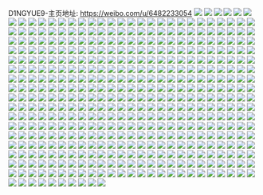 D1NGYUE9-主页地址: https://weibo.com/u/6482233054 
![](https://wx4.sinaimg.cn/mw2000/0074GMW2gy1h9kp7efivij32c03407wj.jpg) 
![](https://wx4.sinaimg.cn/mw2000/0074GMW2gy1h9kp7gorafj32c0340kjo.jpg) 
![](https://wx4.sinaimg.cn/mw2000/0074GMW2gy1h9kp7k3x7oj30zg1bajyw.jpg) 
![](https://wx4.sinaimg.cn/mw2000/0074GMW2gy1h9kp7jlgi2j32c0340u0z.jpg) 
![](https://wx4.sinaimg.cn/mw2000/0074GMW2gy1h9kp7kg06uj30zg1badna.jpg) 
![](https://wx4.sinaimg.cn/mw2000/0074GMW2gy1h9kp7krkv6j31be0zkwm5.jpg) 
![](https://wx4.sinaimg.cn/mw2000/0074GMW2gy1h9kp7om8j4j326s2x1kjn.jpg) 
![](https://wx4.sinaimg.cn/mw2000/0074GMW2gy1h9kp7r4mmuj321t2qf4qr.jpg) 
![](https://wx4.sinaimg.cn/mw2000/0074GMW2gy1h9kp7h63snj30zk1beagg.jpg) 
![](https://wx4.sinaimg.cn/mw2000/0074GMW2gy1h9gf2w3bvej30wi0fddhk.jpg) 
![](https://wx4.sinaimg.cn/mw2000/0074GMW2gy1h9f8cg9nrgj32c0340hdw.jpg) 
![](https://wx4.sinaimg.cn/mw2000/0074GMW2gy1h8vqf06bx6j30zo13swkq.jpg) 
![](https://wx4.sinaimg.cn/mw2000/0074GMW2gy1h8u2m8f9stj30wi13mwko.jpg) 
![](https://wx4.sinaimg.cn/mw2000/0074GMW2gy1h8ru2j856tj30u01417d2.jpg) 
![](https://wx4.sinaimg.cn/mw2000/0074GMW2gy1h8j2sl4w5fj32c0340x6p.jpg) 
![](https://wx4.sinaimg.cn/mw2000/0074GMW2gy1h8j2si9lm7j32c03407wi.jpg) 
![](https://wx4.sinaimg.cn/mw2000/0074GMW2gy1h83qz2mq8hj30u0191dn2.jpg) 
![](https://wx4.sinaimg.cn/mw2000/0074GMW2gy1h83qz3c2u1j30u0191gt4.jpg) 
![](https://wx4.sinaimg.cn/mw2000/0074GMW2gy1h83qz2yvv9j30u0191ahb.jpg) 
![](https://wx4.sinaimg.cn/mw2000/0074GMW2gy1h83qz3p1bdj30u01910zh.jpg) 
![](https://wx4.sinaimg.cn/mw2000/0074GMW2gy1h7r1lb0qalj30u0140ajx.jpg) 
![](https://wx4.sinaimg.cn/mw2000/0074GMW2gy1h7r1le5tnbj30u014048a.jpg) 
![](https://wx4.sinaimg.cn/mw2000/0074GMW2gy1h7r1lc4lfcj30u01407ed.jpg) 
![](https://wx4.sinaimg.cn/mw2000/0074GMW2gy1h7r1lcn1yvj30u01417du.jpg) 
![](https://wx4.sinaimg.cn/mw2000/0074GMW2gy1h7r1ldpbwyj30u013zgw0.jpg) 
![](https://wx4.sinaimg.cn/mw2000/0074GMW2gy1h7r1ld43isj30u0140ajt.jpg) 
![](https://wx4.sinaimg.cn/mw2000/0074GMW2gy1h7r1l966rvj310h0u0wmn.jpg) 
![](https://wx4.sinaimg.cn/mw2000/0074GMW2gy1h7hlpnqouoj30u01syn2m.jpg) 
![](https://wx4.sinaimg.cn/mw2000/0074GMW2gy1h7dwr4gvrcj30u0140gu5.jpg) 
![](https://wx4.sinaimg.cn/mw2000/0074GMW2gy1h7dwr7ijmej30u0140wof.jpg) 
![](https://wx4.sinaimg.cn/mw2000/0074GMW2gy1h7dwrhgcjlj30u0140tfm.jpg) 
![](https://wx4.sinaimg.cn/mw2000/0074GMW2gy1h7dwrgpephj30u0140n87.jpg) 
![](https://wx4.sinaimg.cn/mw2000/0074GMW2gy1h7dwqzdeizj30u0140n3q.jpg) 
![](https://wx4.sinaimg.cn/mw2000/0074GMW2gy1h7dwr37nhej30u0140jyi.jpg) 
![](https://wx4.sinaimg.cn/mw2000/0074GMW2gy1h6otohyatxj30u0140ahx.jpg) 
![](https://wx4.sinaimg.cn/mw2000/0074GMW2gy1h6otqdila8j30u01400wy.jpg) 
![](https://wx4.sinaimg.cn/mw2000/0074GMW2gy1h6otoks6luj30u0141k00.jpg) 
![](https://wx4.sinaimg.cn/mw2000/0074GMW2gy1h6otojczn4j30u0140tgx.jpg) 
![](https://wx4.sinaimg.cn/mw2000/0074GMW2gy1h6otolh83dj30u0141gnz.jpg) 
![](https://wx4.sinaimg.cn/mw2000/0074GMW2gy1h6otok15c0j30u0140qd5.jpg) 
![](https://wx4.sinaimg.cn/mw2000/0074GMW2gy1h6otom285cj30u01407c2.jpg) 
![](https://wx4.sinaimg.cn/mw2000/0074GMW2gy1h6otomp2f2j30u01407dk.jpg) 
![](https://wx4.sinaimg.cn/mw2000/0074GMW2gy1h6otpkfwobj30u00ze460.jpg) 
![](https://wx4.sinaimg.cn/mw2000/0074GMW2gy1h6a0nmlsvrj30u01400wn.jpg) 
![](https://wx4.sinaimg.cn/mw2000/0074GMW2gy1h6a0nl1x3fj30u01400xi.jpg) 
![](https://wx4.sinaimg.cn/mw2000/0074GMW2gy1h6a0nncz06j30u0120tbq.jpg) 
![](https://wx4.sinaimg.cn/mw2000/0074GMW2gy1h6a0o9gfd1j30u0140jyo.jpg) 
![](https://wx4.sinaimg.cn/mw2000/0074GMW2gy1h6a0nov5c8j30u01400uk.jpg) 
![](https://wx4.sinaimg.cn/mw2000/0074GMW2gy1h6a0nrlyn7j30u0140gnl.jpg) 
![](https://wx4.sinaimg.cn/mw2000/0074GMW2gy1h5tself3hej30u0140ale.jpg) 
![](https://wx4.sinaimg.cn/mw2000/0074GMW2gy1h5tsejmf8sj30u0140q8x.jpg) 
![](https://wx4.sinaimg.cn/mw2000/0074GMW2gy1h5tsem8al9j30u0140dqx.jpg) 
![](https://wx4.sinaimg.cn/mw2000/0074GMW2gy1h5tsekf7ypj30u0140wlf.jpg) 
![](https://wx4.sinaimg.cn/mw2000/0074GMW2gy1h5tsenqjulj30u0140gr3.jpg) 
![](https://wx4.sinaimg.cn/mw2000/0074GMW2gy1h5tsep2zlkj30u01407bg.jpg) 
![](https://wx4.sinaimg.cn/mw2000/0074GMW2gy1h5tsepks15j30u0140ag4.jpg) 
![](https://wx4.sinaimg.cn/mw2000/0074GMW2gy1h5tseo8jqbj30u0140gnk.jpg) 
![](https://wx4.sinaimg.cn/mw2000/0074GMW2gy1h5nwhik23mj30u01400xd.jpg) 
![](https://wx4.sinaimg.cn/mw2000/0074GMW2gy1h5nwhhfki0j30u0140q76.jpg) 
![](https://wx4.sinaimg.cn/mw2000/0074GMW2gy1h5nwhj4ghvj30u0140wlz.jpg) 
![](https://wx4.sinaimg.cn/mw2000/0074GMW2gy1h5nwhjm7s9j30u014044i.jpg) 
![](https://wx4.sinaimg.cn/mw2000/0074GMW2gy1h5nwhi2ssrj30u0140jxb.jpg) 
![](https://wx4.sinaimg.cn/mw2000/0074GMW2gy1h5nwhl88vaj31400u0n7c.jpg) 
![](https://wx4.sinaimg.cn/mw2000/0074GMW2gy1h5nwhkpylpj31400u0qc2.jpg) 
![](https://wx4.sinaimg.cn/mw2000/0074GMW2gy1h5irrituzjj30ty12o101.jpg) 
![](https://wx4.sinaimg.cn/mw2000/0074GMW2gy1h5ea7gtiaoj30u014ik07.jpg) 
![](https://wx4.sinaimg.cn/mw2000/0074GMW2gy1h5ea7hxkkoj30u01407dk.jpg) 
![](https://wx4.sinaimg.cn/mw2000/0074GMW2gy1h50yvvrob2j30wi1yce4i.jpg) 
![](https://wx4.sinaimg.cn/mw2000/0074GMW2gy1h50yvsqkx7j30u01sx7fr.jpg) 
![](https://wx4.sinaimg.cn/mw2000/0074GMW2gy1h4qb5ss7mmj31rx2d8hdt.jpg) 
![](https://wx4.sinaimg.cn/mw2000/0074GMW2gy1h4qb5w2pbzj31rn2cvnpd.jpg) 
![](https://wx4.sinaimg.cn/mw2000/0074GMW2gy1h4mp0oy851j328f2z9qv7.jpg) 
![](https://wx4.sinaimg.cn/mw2000/0074GMW2gy1h4mp0ranw0j32382sa7wj.jpg) 
![](https://wx4.sinaimg.cn/mw2000/0074GMW2gy1h4mp0fvv7tj32c0340e82.jpg) 
![](https://wx4.sinaimg.cn/mw2000/0074GMW2gy1h4mp0h69muj32c0340e81.jpg) 
![](https://wx4.sinaimg.cn/mw2000/0074GMW2gy1h4mp0lyqcej32c03407wj.jpg) 
![](https://wx4.sinaimg.cn/mw2000/0074GMW2gy1h4mp0sua7ej32c02c0u0x.jpg) 
![](https://wx4.sinaimg.cn/mw2000/0074GMW2gy1h45neka09hj32a831ne81.jpg) 
![](https://wx4.sinaimg.cn/mw2000/0074GMW2gy1h45neifupnj32c0340kjm.jpg) 
![](https://wx4.sinaimg.cn/mw2000/0074GMW2gy1h45nenj7bej32c0340b2a.jpg) 
![](https://wx4.sinaimg.cn/mw2000/0074GMW2gy1h45ners8dhj328e32wkjm.jpg) 
![](https://wx4.sinaimg.cn/mw2000/0074GMW2gy1h45neu9kgyj32c0340hdu.jpg) 
![](https://wx4.sinaimg.cn/mw2000/0074GMW2gy1h45nepwjbcj32c0340e82.jpg) 
![](https://wx4.sinaimg.cn/mw2000/0074GMW2ly1h3qfmtpi1lj30th0j7gmu.jpg) 
![](https://wx4.sinaimg.cn/mw2000/0074GMW2ly1h2oiiymgafj32c033vnpe.jpg) 
![](https://wx4.sinaimg.cn/mw2000/0074GMW2ly1h2oiiwa69hj30zg1bawp3.jpg) 
![](https://wx4.sinaimg.cn/mw2000/0074GMW2ly1h2oiiz2snpj30vc15sgx4.jpg) 
![](https://wx4.sinaimg.cn/mw2000/0074GMW2ly1h2oiizm1cgj30vc15sn90.jpg) 
![](https://wx4.sinaimg.cn/mw2000/0074GMW2ly1h2oij1lt7qj327u2ogu0y.jpg) 
![](https://wx4.sinaimg.cn/mw2000/0074GMW2ly1h2oiivsudsj31xn2qy4qq.jpg) 
![](https://wx4.sinaimg.cn/mw2000/0074GMW2gy1h12j0np66aj32c0340u0y.jpg) 
![](https://wx4.sinaimg.cn/mw2000/0074GMW2gy1h12j0i1iotj31400u04a6.jpg) 
![](https://wx4.sinaimg.cn/mw2000/0074GMW2gy1h12j0vfq9wj32c02c0x6p.jpg) 
![](https://wx4.sinaimg.cn/mw2000/0074GMW2gy1h12j0u10n5j32801o0qv5.jpg) 
![](https://wx4.sinaimg.cn/mw2000/0074GMW2gy1h12j0k3939j32c0340qv6.jpg) 
![](https://wx4.sinaimg.cn/mw2000/0074GMW2gy1h12j12z7pzj33402c04qq.jpg) 
![](https://wx4.sinaimg.cn/mw2000/0074GMW2gy1h12j0p2nhtj32c03401kx.jpg) 
![](https://wx4.sinaimg.cn/mw2000/0074GMW2gy1h12j0gzxqpj31400u0dsj.jpg) 
![](https://wx4.sinaimg.cn/mw2000/0074GMW2gy1h12j0sc5poj32c02c0u0x.jpg) 
![](https://wx4.sinaimg.cn/mw2000/0074GMW2gy1h0pwl1ifvbj30u0140th0.jpg) 
![](https://wx4.sinaimg.cn/mw2000/0074GMW2gy1h0pwnt6dklj31400u07fp.jpg) 
![](https://wx4.sinaimg.cn/mw2000/0074GMW2gy1gzxp2yzdl5j33402c0kjn.jpg) 
![](https://wx4.sinaimg.cn/mw2000/0074GMW2gy1gzvw7l8lh0j30uk2hnwqo.jpg) 
![](https://wx4.sinaimg.cn/mw2000/0074GMW2gy1gzvw7pjimaj30uk5scqv5.jpg) 
![](https://wx4.sinaimg.cn/mw2000/0074GMW2gy1gzvw7toda8j30u04604qq.jpg) 
![](https://wx4.sinaimg.cn/mw2000/0074GMW2gy1gzvw7jztrnj30u03c0x6p.jpg) 
![](https://wx4.sinaimg.cn/mw2000/0074GMW2gy1gzlcirc4klj32c02c0e82.jpg) 
![](https://wx4.sinaimg.cn/mw2000/0074GMW2gy1gzlcj9ohhhj30mi0u0dok.jpg) 
![](https://wx4.sinaimg.cn/mw2000/0074GMW2gy1gzgkn6go50j30u00u0n0y.jpg) 
![](https://wx4.sinaimg.cn/mw2000/0074GMW2gy1gz7ch6azvxj30u0140q90.jpg) 
![](https://wx4.sinaimg.cn/mw2000/0074GMW2gy1gz7ch4pua3j31400u0wmr.jpg) 
![](https://wx4.sinaimg.cn/mw2000/0074GMW2gy1gz7chhponoj30u0140qac.jpg) 
![](https://wx4.sinaimg.cn/mw2000/0074GMW2gy1gz7ch1uzpyj30u014046m.jpg) 
![](https://wx4.sinaimg.cn/mw2000/0074GMW2gy1gz7ch5rr8cj30u0141tgk.jpg) 
![](https://wx4.sinaimg.cn/mw2000/0074GMW2gy1gz7ch7ydwnj30u0140grx.jpg) 
![](https://wx4.sinaimg.cn/mw2000/0074GMW2gy1gz7ch3a82uj31410u0aj4.jpg) 
![](https://wx4.sinaimg.cn/mw2000/0074GMW2gy1gytfiitpq4j326m2wuhdu.jpg) 
![](https://wx4.sinaimg.cn/mw2000/0074GMW2gy1gytfiv6wifj328d2z5qv7.jpg) 
![](https://wx4.sinaimg.cn/mw2000/0074GMW2gy1gytfj305j1j314g1hyhc3.jpg) 
![](https://wx4.sinaimg.cn/mw2000/0074GMW2gy1gytfjavdb8j324l2u4x6q.jpg) 
![](https://wx4.sinaimg.cn/mw2000/0074GMW2gy1gytfj79bnlj32c0340kjn.jpg) 
![](https://wx4.sinaimg.cn/mw2000/0074GMW2gy1gytfj0qtpfj32c03407wj.jpg) 
![](https://wx4.sinaimg.cn/mw2000/0074GMW2gy1gytfjizm9sj32c0340x6r.jpg) 
![](https://wx4.sinaimg.cn/mw2000/0074GMW2gy1gytfjtfxiej32c03401l0.jpg) 
![](https://wx4.sinaimg.cn/mw2000/0074GMW2gy1gytfk0vntrj32c0340b2c.jpg) 
![](https://wx4.sinaimg.cn/mw2000/0074GMW2gy1gytfk3fc9cj32c02c01kx.jpg) 
![](https://wx4.sinaimg.cn/mw2000/0074GMW2gy1gytfkrv7ctj32c02c04qp.jpg) 
![](https://wx4.sinaimg.cn/mw2000/0074GMW2gy1gytfljvyz1j32c02c07wj.jpg) 
![](https://wx4.sinaimg.cn/mw2000/0074GMW2gy1gytflrs6kzj32c0340kjm.jpg) 
![](https://wx4.sinaimg.cn/mw2000/0074GMW2gy1gxrb4vo8p5j324k2u2e82.jpg) 
![](https://wx4.sinaimg.cn/mw2000/0074GMW2gy1gxrb4yw0a5j32c03401kz.jpg) 
![](https://wx4.sinaimg.cn/mw2000/0074GMW2gy1gxrb5126zoj32c0340x6q.jpg) 
![](https://wx4.sinaimg.cn/mw2000/0074GMW2gy1gxrb53sxuej32592v2qv7.jpg) 
![](https://wx4.sinaimg.cn/mw2000/0074GMW2gy1gxrb4u02k8j32c0340hdt.jpg) 
![](https://wx4.sinaimg.cn/mw2000/0074GMW2gy1gxrb55gdayj324f2txu0y.jpg) 
![](https://wx4.sinaimg.cn/mw2000/0074GMW2gy1gxa41gwof7j33402c0hdv.jpg) 
![](https://wx4.sinaimg.cn/mw2000/0074GMW2gy1gwtr851rz5j326a2we4qr.jpg) 
![](https://wx4.sinaimg.cn/mw2000/0074GMW2gy1gwtr82k2k5j324t2ufkjm.jpg) 
![](https://wx4.sinaimg.cn/mw2000/0074GMW2gy1gwtr7x1ggpj31oj28nu0x.jpg) 
![](https://wx4.sinaimg.cn/mw2000/0074GMW2gy1gwtr80qyh3j326n2wvqv6.jpg) 
![](https://wx4.sinaimg.cn/mw2000/0074GMW2gy1gwtr8bnkp7j328a2z24qs.jpg) 
![](https://wx4.sinaimg.cn/mw2000/0074GMW2gy1gwtr879ur8j31um2gwx6p.jpg) 
![](https://wx4.sinaimg.cn/mw2000/0074GMW2gy1gwtr8dk3tvj32c0340npf.jpg) 
![](https://wx4.sinaimg.cn/mw2000/0074GMW2gy1gwtr8fj94vj32c03407wk.jpg) 
![](https://wx4.sinaimg.cn/mw2000/0074GMW2gy1gwtr8jb156j32c0340b2c.jpg) 
![](https://wx4.sinaimg.cn/mw2000/0074GMW2gy1gwh8e3lggvj32702xdhdu.jpg) 
![](https://wx4.sinaimg.cn/mw2000/0074GMW2gy1gwh8et3bigj311h1e0tr5.jpg) 
![](https://wx4.sinaimg.cn/mw2000/0074GMW2gy1gwh8e4mi6aj326l2wsnpd.jpg) 
![](https://wx4.sinaimg.cn/mw2000/0074GMW2gy1gwh8e769gcj32c0340qv6.jpg) 
![](https://wx4.sinaimg.cn/mw2000/0074GMW2gy1gwh8eg226cj32c0340x6q.jpg) 
![](https://wx4.sinaimg.cn/mw2000/0074GMW2gy1gwh8e894ljj32c02c0x6p.jpg) 
![](https://wx4.sinaimg.cn/mw2000/0074GMW2gy1gwh8edcqt4j32c03407wi.jpg) 
![](https://wx4.sinaimg.cn/mw2000/0074GMW2gy1gwh8ep8f0zj32zn28qhdu.jpg) 
![](https://wx4.sinaimg.cn/mw2000/0074GMW2gy1gwh8eehtmrj32c03404qq.jpg) 
![](https://wx4.sinaimg.cn/mw2000/0074GMW2gy1gwh8ea5xjzj32c03401kz.jpg) 
![](https://wx4.sinaimg.cn/mw2000/0074GMW2gy1gwh8ec4shxj32c02c0x6p.jpg) 
![](https://wx4.sinaimg.cn/mw2000/0074GMW2gy1gwh8dx1rnxj326k2wr4qq.jpg) 
![](https://wx4.sinaimg.cn/mw2000/0074GMW2gy1gwh8ejacpij32c03404qs.jpg) 
![](https://wx4.sinaimg.cn/mw2000/0074GMW2gy1gwh8eme2wej32c0340u0y.jpg) 
![](https://wx4.sinaimg.cn/mw2000/0074GMW2gy1gwh8enjlf5j32c02c0kjl.jpg) 
![](https://wx4.sinaimg.cn/mw2000/0074GMW2gy1gwh8eq5lg6j327a2xqe81.jpg) 
![](https://wx4.sinaimg.cn/mw2000/0074GMW2gy1gwh8eshntcj32c0340qv5.jpg) 
![](https://wx4.sinaimg.cn/mw2000/0074GMW2gy1gwh8dxq6wzj31e01e0ax3.jpg) 
![](https://wx4.sinaimg.cn/mw2000/0074GMW2gy1gw7x1vc6dvj30g00w0dly.jpg) 
![](https://wx4.sinaimg.cn/mw2000/0074GMW2gy1gvphczwdq8j60yi1pcx5q02.jpg) 
![](https://wx4.sinaimg.cn/mw2000/0074GMW2gy1gvphcyq1wuj60yi1pc7g302.jpg) 
![](https://wx4.sinaimg.cn/mw2000/0074GMW2gy1gv045h8u26j62742741kx02.jpg) 
![](https://wx4.sinaimg.cn/mw2000/0074GMW2gy1gv045a5lwaj611i1e0dz102.jpg) 
![](https://wx4.sinaimg.cn/mw2000/0074GMW2gy1gv045d76kcj62c02c01ky02.jpg) 
![](https://wx4.sinaimg.cn/mw2000/0074GMW2gy1gv045e8ndrj611i1e019r02.jpg) 
![](https://wx4.sinaimg.cn/mw2000/0074GMW2gy1gv045fx2ivj62c02c0b2a02.jpg) 
![](https://wx4.sinaimg.cn/mw2000/0074GMW2gy1gv045bfb4cj62c02c0qv502.jpg) 
![](https://wx4.sinaimg.cn/mw2000/0074GMW2gy1guye22zytoj60uk14qqc002.jpg) 
![](https://wx4.sinaimg.cn/mw2000/0074GMW2gy1guye1yi8o2j610y1da16902.jpg) 
![](https://wx4.sinaimg.cn/mw2000/0074GMW2gy1guye1xblqgj60ze1b7wln02.jpg) 
![](https://wx4.sinaimg.cn/mw2000/0074GMW2gy1guye3qa1g6j60xu19349302.jpg) 
![](https://wx4.sinaimg.cn/mw2000/0074GMW2gy1guye21qhlkj60zl1bggww02.jpg) 
![](https://wx4.sinaimg.cn/mw2000/0074GMW2gy1guye23uz5qj60zv1btdok02.jpg) 
![](https://wx4.sinaimg.cn/mw2000/0074GMW2gy1guye22iwy3j611i1e0wq902.jpg) 
![](https://wx4.sinaimg.cn/mw2000/0074GMW2gy1guye20c0noj60zc1b3h1t02.jpg) 
![](https://wx4.sinaimg.cn/mw2000/0074GMW2gy1guye31j55hj62c02c04qp02.jpg) 
![](https://wx4.sinaimg.cn/mw2000/0074GMW2gy1guye1xx4eyj60zf1b8wvf02.jpg) 
![](https://wx4.sinaimg.cn/mw2000/0074GMW2gy1gu7uvtmzl7j31e01e07nd.jpg) 
![](https://wx4.sinaimg.cn/mw2000/0074GMW2gy1gu7uvu6a6hj31e01e0nip.jpg) 
![](https://wx4.sinaimg.cn/mw2000/0074GMW2gy1gu7uvsz0xvj31o01o0x17.jpg) 
![](https://wx4.sinaimg.cn/mw2000/0074GMW2gy1gu4e4klo7pj311i1e0h6e.jpg) 
![](https://wx4.sinaimg.cn/mw2000/0074GMW2gy1gu4e4cublkj308i0bc3zn.jpg) 
![](https://wx4.sinaimg.cn/mw2000/0074GMW2gy1gu4e4f5ze5j30y619jarp.jpg) 
![](https://wx4.sinaimg.cn/mw2000/0074GMW2gy1gu4e4jjfcfj311i1e0183.jpg) 
![](https://wx4.sinaimg.cn/mw2000/0074GMW2gy1gu4e4ickqsj311i1e0alt.jpg) 
![](https://wx4.sinaimg.cn/mw2000/0074GMW2gy1gu4e4g50h8j311i1e0qn9.jpg) 
![](https://wx4.sinaimg.cn/mw2000/0074GMW2gy1gu4e4hckdij30yk1a3aqc.jpg) 
![](https://wx4.sinaimg.cn/mw2000/0074GMW2gy1gu4e4ix0vwj30zd1b5aoc.jpg) 
![](https://wx4.sinaimg.cn/mw2000/0074GMW2gy1gu4e4blphnj30u0190110.jpg) 
![](https://wx4.sinaimg.cn/mw2000/0074GMW2gy1gu4e4fo8o8j311i1e07fq.jpg) 
![](https://wx4.sinaimg.cn/mw2000/0074GMW2gy1gu4e4hrjcvj311i1e0gzg.jpg) 
![](https://wx4.sinaimg.cn/mw2000/0074GMW2gy1gu4e4dvwcyj30xq18y7gd.jpg) 
![](https://wx4.sinaimg.cn/mw2000/0074GMW2gy1gu4e4de4ktj30ya19oask.jpg) 
![](https://wx4.sinaimg.cn/mw2000/0074GMW2gy1gu4e4cdekcj311h1dy1da.jpg) 
![](https://wx4.sinaimg.cn/mw2000/0074GMW2gy1gu4e4eet2xj30yk1a2qkp.jpg) 
![](https://wx4.sinaimg.cn/mw2000/0074GMW2gy1gu4e4gqhtjj30zw1bvwqy.jpg) 
![](https://wx4.sinaimg.cn/mw2000/0074GMW2gy1gu4e4ljwcoj30xc32pqv5.jpg) 
![](https://wx4.sinaimg.cn/mw2000/0074GMW2gy1gu4e4asot1j32c02c0hdt.jpg) 
![](https://wx4.sinaimg.cn/mw2000/0074GMW2gy1gtwi0qboicj31011c2ts0.jpg) 
![](https://wx4.sinaimg.cn/mw2000/0074GMW2gy1gtwi0rfwb8j311i1e0kbx.jpg) 
![](https://wx4.sinaimg.cn/mw2000/0074GMW2gy1gtwi0qy0y9j311i1e04k1.jpg) 
![](https://wx4.sinaimg.cn/mw2000/0074GMW2gy1gtwi0rz760j30z31asamq.jpg) 
![](https://wx4.sinaimg.cn/mw2000/0074GMW2gy1gtwi0sf4mmj311h1dzne9.jpg) 
![](https://wx4.sinaimg.cn/mw2000/0074GMW2gy1gtwi0t11vvj311i1e0tqn.jpg) 
![](https://wx4.sinaimg.cn/mw2000/0074GMW2gy1gtwi0plb5ej30zy1bxkds.jpg) 
![](https://wx4.sinaimg.cn/mw2000/0074GMW2gy1gtwi0toss1j31011c47t5.jpg) 
![](https://wx4.sinaimg.cn/mw2000/0074GMW2gy1gtwi0u9h2gj30z51av1gf.jpg) 
![](https://wx4.sinaimg.cn/mw2000/0074GMW2gy1gsvbgu8mtjj611i1e0twe02.jpg) 
![](https://wx4.sinaimg.cn/mw2000/0074GMW2gy1gsvbguzrlzj30zy1bx4jz.jpg) 
![](https://wx4.sinaimg.cn/mw2000/0074GMW2gy1gsvbgvqu25j30z81ayave.jpg) 
![](https://wx4.sinaimg.cn/mw2000/0074GMW2gy1gsvbgtlolbj30yj1a1e0e.jpg) 
![](https://wx4.sinaimg.cn/mw2000/0074GMW2gy1gsvbgwdqqrj311i1e07qz.jpg) 
![](https://wx4.sinaimg.cn/mw2000/0074GMW2gy1gspjoh68isj62c02c0hdt02.jpg) 
![](https://wx4.sinaimg.cn/mw2000/0074GMW2gy1gspjog015nj327z2yox6p.jpg) 
![](https://wx4.sinaimg.cn/mw2000/0074GMW2gy1gspjoip11mj32c02c0e82.jpg) 
![](https://wx4.sinaimg.cn/mw2000/0074GMW2gy1gspjodx47aj62c02c04qq02.jpg) 
![](https://wx4.sinaimg.cn/mw2000/0074GMW2gy1gspjok8yvjj32c03401ky.jpg) 
![](https://wx4.sinaimg.cn/mw2000/0074GMW2gy1gspjol7o1qj32c02c0b29.jpg) 
![](https://wx4.sinaimg.cn/mw2000/0074GMW2gy1gsj6bu8euzj311i1e01kx.jpg) 
![](https://wx4.sinaimg.cn/mw2000/0074GMW2gy1gsj6by9rzyj311i1e0kih.jpg) 
![](https://wx4.sinaimg.cn/mw2000/0074GMW2gy1gsj6bwjfv7j311i1e0qu8.jpg) 
![](https://wx4.sinaimg.cn/mw2000/0074GMW2gy1gsj6bz9s82j311i1e0hcn.jpg) 
![](https://wx4.sinaimg.cn/mw2000/0074GMW2gy1gsj6bvjdyjj31031c7x56.jpg) 
![](https://wx4.sinaimg.cn/mw2000/0074GMW2gy1gsj6buw960j31011c0x2s.jpg) 
![](https://wx4.sinaimg.cn/mw2000/0074GMW2gy1gsj6bxm15qj310s1d24q3.jpg) 
![](https://wx4.sinaimg.cn/mw2000/0074GMW2gy1gsj6bsd60vj311i1e0azz.jpg) 
![](https://wx4.sinaimg.cn/mw2000/0074GMW2gy1grtwc4s0lkj327o27o1ky.jpg) 
![](https://wx4.sinaimg.cn/mw2000/0074GMW2gy1grtwc2bgydj61e01e01kx02.jpg) 
![](https://wx4.sinaimg.cn/mw2000/0074GMW2gy1grtwbyx34fj31e01e01kx.jpg) 
![](https://wx4.sinaimg.cn/mw2000/0074GMW2gy1grtwc6ugq8j31e01e01kx.jpg) 
![](https://wx4.sinaimg.cn/mw2000/0074GMW2gy1grtwc9bj1aj327v27ve82.jpg) 
![](https://wx4.sinaimg.cn/mw2000/0074GMW2gy1grtwciyrc3j31e01e0u0y.jpg) 
![](https://wx4.sinaimg.cn/mw2000/0074GMW2gy1gq3c2i0blgj311i1e04pl.jpg) 
![](https://wx4.sinaimg.cn/mw2000/0074GMW2gy1gq3c2e3ygpj329830bb29.jpg) 
![](https://wx4.sinaimg.cn/mw2000/0074GMW2gy1gq3c2h3wcrj30zi1bdnkt.jpg) 
![](https://wx4.sinaimg.cn/mw2000/0074GMW2gy1gq3c2fpd75j310s1d2anh.jpg) 
![](https://wx4.sinaimg.cn/mw2000/0074GMW2gy1gq3c2c722qj311i1e0nmu.jpg) 
![](https://wx4.sinaimg.cn/mw2000/0074GMW2gy1gq3c2bot8kj30rs15o182.jpg) 
![](https://wx4.sinaimg.cn/mw2000/0074GMW2gy1gq3c2gcjqfj30rs2al1kx.jpg) 
![](https://wx4.sinaimg.cn/mw2000/0074GMW2gy1gq3c2cwe4jj30zx1bxh20.jpg) 
![](https://wx4.sinaimg.cn/mw2000/0074GMW2gy1gq3c2im7tlj30rs1o1au1.jpg) 
![](https://wx4.sinaimg.cn/mw2000/0074GMW2gy1gpkla2h2qtj311k11ktkw.jpg) 
![](https://wx4.sinaimg.cn/mw2000/0074GMW2gy1gpkla5a6tij311k1e0kb9.jpg) 
![](https://wx4.sinaimg.cn/mw2000/0074GMW2gy1gpeqyur8naj31qq1qqqhg.jpg) 
![](https://wx4.sinaimg.cn/mw2000/0074GMW2gy1gpeqywjsujj32c02c0h85.jpg) 
![](https://wx4.sinaimg.cn/mw2000/0074GMW2gy1gpeqyxl7zoj30u00u00uj.jpg) 
![](https://wx4.sinaimg.cn/mw2000/0074GMW2gy1gpermcgu93j31e01e0tio.jpg) 
![](https://wx4.sinaimg.cn/mw2000/0074GMW2gy1gopp86qb20j30pt15dh2r.jpg) 
![](https://wx4.sinaimg.cn/mw2000/0074GMW2gy1gnlu1c13xyj31e01e0qpm.jpg) 
![](https://wx4.sinaimg.cn/mw2000/0074GMW2gy1gnihspmptjj32c0340kjm.jpg) 
![](https://wx4.sinaimg.cn/mw2000/0074GMW2gy1gn2kozgamyj32c02c04qq.jpg) 
![](https://wx4.sinaimg.cn/mw2000/0074GMW2gy1gmhuofwfj7j30oa0oa427.jpg) 
![](https://wx4.sinaimg.cn/mw2000/0074GMW2gy1gmhuofl1ubj30if0ifwgz.jpg) 
![](https://wx4.sinaimg.cn/mw2000/0074GMW2gy1gmanoe17mxj33402c07wh.jpg) 
![](https://wx4.sinaimg.cn/mw2000/0074GMW2gy1gmanoftdm7j33402c07wh.jpg) 
![](https://wx4.sinaimg.cn/mw2000/0074GMW2gy1gmanovnoypj30yi1pc7kr.jpg) 
![](https://wx4.sinaimg.cn/mw2000/0074GMW2gy1gm9wlgkmtyj30zkcidx6u.jpg) 
![](https://wx4.sinaimg.cn/mw2000/0074GMW2gy1gm9wlke3dtj30xxcn2u12.jpg) 
![](https://wx4.sinaimg.cn/mw2000/0074GMW2gy1gm9wloqe33j30y4cmunpk.jpg) 
![](https://wx4.sinaimg.cn/mw2000/0074GMW2gy1gm9wlcomllj30x1cn2kjr.jpg) 
![](https://wx4.sinaimg.cn/mw2000/0074GMW2gy1gm9wls9gybj30zkccfe86.jpg) 
![](https://wx4.sinaimg.cn/mw2000/0074GMW2gy1gm9wlwf4foj30xfcmvkjq.jpg) 
![](https://wx4.sinaimg.cn/mw2000/0074GMW2gy1gm9wlzsouoj30zkb10qv9.jpg) 
![](https://wx4.sinaimg.cn/mw2000/0074GMW2gy1gm2naiuzhyj32382sbe83.jpg) 
![](https://wx4.sinaimg.cn/mw2000/0074GMW2gy1gm2na47m59j31o01o0b29.jpg) 
![](https://wx4.sinaimg.cn/mw2000/0074GMW2gy1gm2najs8fdj30zk1hc1kx.jpg) 
![](https://wx4.sinaimg.cn/mw2000/0074GMW2gy1gm2nazv8z2j31sg2dsb29.jpg) 
![](https://wx4.sinaimg.cn/mw2000/0074GMW2gy1gm2na64sluj322e2r7b2a.jpg) 
![](https://wx4.sinaimg.cn/mw2000/0074GMW2gy1gm2nagnhlyj32c0340e84.jpg) 
![](https://wx4.sinaimg.cn/mw2000/0074GMW2gy1gm2nad0zdgj32am325x6q.jpg) 
![](https://wx4.sinaimg.cn/mw2000/0074GMW2gy1gm2navx8nzj32c02c01kz.jpg) 
![](https://wx4.sinaimg.cn/mw2000/0074GMW2gy1gm2na1tnhaj30zk1z47wh.jpg) 
![](https://wx4.sinaimg.cn/mw2000/0074GMW2gy1gm2nan2bavj329g30mnpd.jpg) 
![](https://wx4.sinaimg.cn/mw2000/0074GMW2gy1gm2nal317qj325p2vjkjl.jpg) 
![](https://wx4.sinaimg.cn/mw2000/0074GMW2gy1gm2na35fvsj31o01o07wh.jpg) 
![](https://wx4.sinaimg.cn/mw2000/0074GMW2gy1gm2nas87ohj32yo2801l1.jpg) 
![](https://wx4.sinaimg.cn/mw2000/0074GMW2gy1gm2naoqdllj32182pl4qq.jpg) 
![](https://wx4.sinaimg.cn/mw2000/0074GMW2gy1gm2nau1lz7j325o25o4qq.jpg) 
![](https://wx4.sinaimg.cn/mw2000/0074GMW2gy1gm2nayn1vtj31zu2ns7wi.jpg) 
![](https://wx4.sinaimg.cn/mw2000/0074GMW2gy1gm2na84pskj32801o0kjm.jpg) 
![](https://wx4.sinaimg.cn/mw2000/0074GMW2gy1gl0pctxcjtj326u2x21kz.jpg) 
![](https://wx4.sinaimg.cn/mw2000/0074GMW2gy1gl0pi8b32xj326v2x6e82.jpg) 
![](https://wx4.sinaimg.cn/mw2000/0074GMW2gy1gl0phfzbcyj321b2pre82.jpg) 
![](https://wx4.sinaimg.cn/mw2000/0074GMW2gy1gl0pib3za2j329t312x6q.jpg) 
![](https://wx4.sinaimg.cn/mw2000/0074GMW2gy1gl0pceumwoj329730a4qr.jpg) 
![](https://wx4.sinaimg.cn/mw2000/0074GMW2gy1gl0picy0x7j326n2wvb2a.jpg) 
![](https://wx4.sinaimg.cn/mw2000/0074GMW2gy1gl0pifm71jj32222qr1ky.jpg) 
![](https://wx4.sinaimg.cn/mw2000/0074GMW2gy1gl0pcpi2hsj30u0190gyx.jpg) 
![](https://wx4.sinaimg.cn/mw2000/0074GMW2gy1gl0piidi9cj32c03404qq.jpg) 
![](https://wx4.sinaimg.cn/mw2000/0074GMW2gy1gl0pil94boj32ag31ynpe.jpg) 
![](https://wx4.sinaimg.cn/mw2000/0074GMW2gy1gl0piohbdej327l2y1kjm.jpg) 
![](https://wx4.sinaimg.cn/mw2000/0074GMW2gy1gl0pir5i4yj31yn2m7hdt.jpg) 
![](https://wx4.sinaimg.cn/mw2000/0074GMW2gy1gl0pcnaepbj30u048gkjl.jpg) 
![](https://wx4.sinaimg.cn/mw2000/0074GMW2gy1gkw6ihxhhpj32c0340b2b.jpg) 
![](https://wx4.sinaimg.cn/mw2000/0074GMW2gy1gkw6ifokpuj32c0340x6q.jpg) 
![](https://wx4.sinaimg.cn/mw2000/0074GMW2gy1gkw6ibwf7bj32c0340x6q.jpg) 
![](https://wx4.sinaimg.cn/mw2000/0074GMW2gy1gkw6ikb88rj32c0340npe.jpg) 
![](https://wx4.sinaimg.cn/mw2000/0074GMW2gy1gkd5syeci7j30u0140q7k.jpg) 
![](https://wx4.sinaimg.cn/mw2000/0074GMW2gy1gkd5sxcgenj30u0140k1l.jpg) 
![](https://wx4.sinaimg.cn/mw2000/0074GMW2gy1gkd5swgifdj30u013ywk0.jpg) 
![](https://wx4.sinaimg.cn/mw2000/0074GMW2gy1gkd5svnjfyj30u01400xz.jpg) 
![](https://wx4.sinaimg.cn/mw2000/0074GMW2gy1gkb2upm3sdj30u00u0jz2.jpg) 
![](https://wx4.sinaimg.cn/mw2000/0074GMW2gy1gkb2upy9ihj30u0140dq9.jpg) 
![](https://wx4.sinaimg.cn/mw2000/0074GMW2gy1gkb2uokglpj31400u0n6j.jpg) 
![](https://wx4.sinaimg.cn/mw2000/0074GMW2gy1gkb2uqlxwlj30u0140gs1.jpg) 
![](https://wx4.sinaimg.cn/mw2000/0074GMW2gy1gkb2uqzduej30u00u079o.jpg) 
![](https://wx4.sinaimg.cn/mw2000/0074GMW2gy1gkb2urae4mj30u013ytjk.jpg) 
![](https://wx4.sinaimg.cn/mw2000/0074GMW2gy1gkb2urwtgfj30u0140doq.jpg) 
![](https://wx4.sinaimg.cn/mw2000/0074GMW2gy1gkb2uschqoj30u00u07ca.jpg) 
![](https://wx4.sinaimg.cn/mw2000/0074GMW2gy1gkb2usoduxj30u01407bw.jpg) 
![](https://wx4.sinaimg.cn/mw2000/0074GMW2gy1gk0t5mwsb6j32c02c0qm5.jpg) 
![](https://wx4.sinaimg.cn/mw2000/0074GMW2gy1gjtwyhb1mtj32c03401ky.jpg) 
![](https://wx4.sinaimg.cn/mw2000/0074GMW2gy1gjtwyjlagoj320e2ovhdu.jpg) 
![](https://wx4.sinaimg.cn/mw2000/0074GMW2gy1gjtwym0cutj324u2udhdv.jpg) 
![](https://wx4.sinaimg.cn/mw2000/0074GMW2gy1gjtwynzgx9j32c0340hdv.jpg) 
![](https://wx4.sinaimg.cn/mw2000/0074GMW2gy1gjtwyq7lm2j32c0340qv5.jpg) 
![](https://wx4.sinaimg.cn/mw2000/0074GMW2gy1gjtwybgvz4j32c02c0qv5.jpg) 
![](https://wx4.sinaimg.cn/mw2000/0074GMW2gy1gjlvz9axxwj32c0340kjl.jpg) 
![](https://wx4.sinaimg.cn/mw2000/0074GMW2gy1gjlvzatf4hj32c0340kj0.jpg) 
![](https://wx4.sinaimg.cn/mw2000/0074GMW2gy1gjlvz5ngtsj32c0340e66.jpg) 
![](https://wx4.sinaimg.cn/mw2000/0074GMW2gy1gjlvzcw7x8j32c0340hdu.jpg) 
![](https://wx4.sinaimg.cn/mw2000/0074GMW2gy1gjlw276hxnj32c02c0e82.jpg) 
![](https://wx4.sinaimg.cn/mw2000/0074GMW2gy1gjlw28k3wjj32ds1sce81.jpg) 
![](https://wx4.sinaimg.cn/mw2000/0074GMW2gy1gjj7i8kwkfj32c02c0x6q.jpg) 
![](https://wx4.sinaimg.cn/mw2000/0074GMW2gy1gjj7i3dyarj32c02c04qq.jpg) 
![](https://wx4.sinaimg.cn/mw2000/0074GMW2gy1gjj7irv7c7j32a531j7wi.jpg) 
![](https://wx4.sinaimg.cn/mw2000/0074GMW2gy1gjj7iuf63tj329q32pe81.jpg) 
![](https://wx4.sinaimg.cn/mw2000/0074GMW2gy1gjj7ixg89lj31ye2lshdv.jpg) 
![](https://wx4.sinaimg.cn/mw2000/0074GMW2gy1gjj7hy5em6j32c02c0u0x.jpg) 
![](https://wx4.sinaimg.cn/mw2000/0074GMW2gy1gjj7j0i793j32c02c0qv5.jpg) 
![](https://wx4.sinaimg.cn/mw2000/0074GMW2gy1gjj7imc6u9j32c02c0qv5.jpg) 
![](https://wx4.sinaimg.cn/mw2000/0074GMW2gy1gjj7iofzstj329r311b2a.jpg) 
![](https://wx4.sinaimg.cn/mw2000/0074GMW2gy1gjj7huhdv3j326r26r7wh.jpg) 
![](https://wx4.sinaimg.cn/mw2000/0074GMW2gy1gjj7id61eyj32c0340x6q.jpg) 
![](https://wx4.sinaimg.cn/mw2000/0074GMW2gy1gjj7nw4ijrj30u00mi7ip.jpg) 
![](https://wx4.sinaimg.cn/mw2000/0074GMW2gy1gjj7ih74cvj32c02c07wi.jpg) 
![](https://wx4.sinaimg.cn/mw2000/0074GMW2gy1gjj7ij5289j32c02c07wi.jpg) 
![](https://wx4.sinaimg.cn/mw2000/0074GMW2gy1gjj7nxs3fsj31o0190qv5.jpg) 
![](https://wx4.sinaimg.cn/mw2000/0074GMW2gy1gjj7iyqrggj32c02c0b29.jpg) 
![](https://wx4.sinaimg.cn/mw2000/0074GMW2gy1gjj7j7jkvuj33402c01ky.jpg) 
![](https://wx4.sinaimg.cn/mw2000/0074GMW2gy1gjj7j8vg2fj33402c04qp.jpg) 
![](https://wx4.sinaimg.cn/mw2000/0074GMW2gy1gja93nenenj32c02c01ky.jpg) 
![](https://wx4.sinaimg.cn/mw2000/0074GMW2gy1gja93pxnlnj31a01pcqk5.jpg) 
![](https://wx4.sinaimg.cn/mw2000/0074GMW2gy1gja93m5i6qj32c02c0x6p.jpg) 
![](https://wx4.sinaimg.cn/mw2000/0074GMW2gy1gja93ulfnxj32c02c0b29.jpg) 
![](https://wx4.sinaimg.cn/mw2000/0074GMW2gy1gja93ye88xj32c02c0npd.jpg) 
![](https://wx4.sinaimg.cn/mw2000/0074GMW2gy1gja93qt62oj32c02c0kjl.jpg) 
![](https://wx4.sinaimg.cn/mw2000/0074GMW2gy1gja93s49mnj32c02c0qv5.jpg) 
![](https://wx4.sinaimg.cn/mw2000/0074GMW2gy1gja93x7f8hj32c02c0u0x.jpg) 
![](https://wx4.sinaimg.cn/mw2000/0074GMW2gy1gja93ha7d6j32c02c0kjl.jpg) 
![](https://wx4.sinaimg.cn/mw2000/0074GMW2gy1gja93th3frj329e33g4qq.jpg) 
![](https://wx4.sinaimg.cn/mw2000/0074GMW2gy1gja93pb87fj32c02dgu0x.jpg) 
![](https://wx4.sinaimg.cn/mw2000/0074GMW2gy1gja93zehb8j32c035oe81.jpg) 
![](https://wx4.sinaimg.cn/mw2000/0074GMW2gy1gja93bnabwj32c02c0qv5.jpg) 
![](https://wx4.sinaimg.cn/mw2000/0074GMW2gy1gja95jpy2uj30zk4xsu0y.jpg) 
![](https://wx4.sinaimg.cn/mw2000/0074GMW2gy1gj4jl2rxu3j30u01hcx0p.jpg) 
![](https://wx4.sinaimg.cn/mw2000/0074GMW2gy1gj4jl62cjsj30u01hc7st.jpg) 
![](https://wx4.sinaimg.cn/mw2000/0074GMW2gy1gj0eic8rznj30zk7fonpf.jpg) 
![](https://wx4.sinaimg.cn/mw2000/0074GMW2gy1gj0ei6lktsj30zk5lix6q.jpg) 
![](https://wx4.sinaimg.cn/mw2000/0074GMW2gy1gj0eht4rtdj30zk4ove82.jpg) 
![](https://wx4.sinaimg.cn/mw2000/0074GMW2gy1gj0ehpis0wj30zk7wgu0z.jpg) 
![](https://wx4.sinaimg.cn/mw2000/0074GMW2gy1gj0eiladf5j30zk86db2d.jpg) 
![](https://wx4.sinaimg.cn/mw2000/0074GMW2gy1gj0eingkw1j32ds1sg7wh.jpg) 
![](https://wx4.sinaimg.cn/mw2000/0074GMW2gy1gj0etufo8uj30zk0zk1kx.jpg) 
![](https://wx4.sinaimg.cn/mw2000/0074GMW2gy1gj0eqj19tsj30zk3pckjm.jpg) 
![](https://wx4.sinaimg.cn/mw2000/0074GMW2gy1gj0eqf5pjej30zk4xskjm.jpg) 
![](https://wx4.sinaimg.cn/mw2000/0074GMW2gy1gixc9ew5oyj32c0340u0z.jpg) 
![](https://wx4.sinaimg.cn/mw2000/0074GMW2gy1gixc8t0zz2j32442tgnpe.jpg) 
![](https://wx4.sinaimg.cn/mw2000/0074GMW2gy1gixcb84kxdj32352s7qv6.jpg) 
![](https://wx4.sinaimg.cn/mw2000/0074GMW2gy1gixc7v07y1j323g2t8qv6.jpg) 
![](https://wx4.sinaimg.cn/mw2000/0074GMW2gy1gixcbqqb9nj328l30v1kz.jpg) 
![](https://wx4.sinaimg.cn/mw2000/0074GMW2gy1gixcasd4cej32c0340u0z.jpg) 
![](https://wx4.sinaimg.cn/mw2000/0074GMW2gy1gixc81xlgyj31sg1sg7wh.jpg) 
![](https://wx4.sinaimg.cn/mw2000/0074GMW2gy1gixca10drgj32c03401l0.jpg) 
![](https://wx4.sinaimg.cn/mw2000/0074GMW2gy1gixcdxgzdtj30zk2yonpd.jpg) 
![](https://wx4.sinaimg.cn/mw2000/0074GMW2gy1ghzvhssye0j325i2vvqv6.jpg) 
![](https://wx4.sinaimg.cn/mw2000/0074GMW2gy1ghuzdxit9hj32c02c0h2f.jpg) 
![](https://wx4.sinaimg.cn/mw2000/0074GMW2gy1ghuzdvzppbj32c02c0nke.jpg) 
![](https://wx4.sinaimg.cn/mw2000/0074GMW2gy1ghu1xmar4gj31sg1sg1kx.jpg) 
![](https://wx4.sinaimg.cn/mw2000/0074GMW2gy1ghu1xl8eoej32801o01ky.jpg) 
![](https://wx4.sinaimg.cn/mw2000/0074GMW2gy1ghu1xjsq9xj31sg1sg4q8.jpg) 
![](https://wx4.sinaimg.cn/mw2000/0074GMW2gy1ghu1xpzsv3j32c02c0b2a.jpg) 
![](https://wx4.sinaimg.cn/mw2000/0074GMW2gy1ghu1xqrgz6j31qf1ppqsd.jpg) 
![](https://wx4.sinaimg.cn/mw2000/0074GMW2gy1ghu1xrw177j31sg2ds1kx.jpg) 
![](https://wx4.sinaimg.cn/mw2000/0074GMW2gy1ghu1xum8ggj32c02c01ky.jpg) 
![](https://wx4.sinaimg.cn/mw2000/0074GMW2gy1ghu1xtgq7zj329b261npd.jpg) 
![](https://wx4.sinaimg.cn/mw2000/0074GMW2gy1ghu1xo1fzsj32c02c0kjm.jpg) 
![](https://wx4.sinaimg.cn/mw2000/0074GMW2gy1ghp1tb5jcxj31sg1sgx2h.jpg) 
![](https://wx4.sinaimg.cn/mw2000/0074GMW2gy1ghjhobuc4qj32ds1scqv5.jpg) 
![](https://wx4.sinaimg.cn/mw2000/0074GMW2gy1ghjhoddlg1j32c03407wh.jpg) 
![](https://wx4.sinaimg.cn/mw2000/0074GMW2gy1ghjhofya2oj32c02c01kz.jpg) 
![](https://wx4.sinaimg.cn/mw2000/0074GMW2gy1ghjhon3f84j32c0340qv5.jpg) 
![](https://wx4.sinaimg.cn/mw2000/0074GMW2gy1ghjhozayryj32c02c0kjl.jpg) 
![](https://wx4.sinaimg.cn/mw2000/0074GMW2gy1ghjhp17mgkj32c02c0qq4.jpg) 
![](https://wx4.sinaimg.cn/mw2000/0074GMW2gy1ghjhoj6xxzj31280sqk32.jpg) 
![](https://wx4.sinaimg.cn/mw2000/0074GMW2gy1ghjholb6dpj32ds1sc4qq.jpg) 
![](https://wx4.sinaimg.cn/mw2000/0074GMW2gy1ghjhoic3b6j32c02c07wj.jpg) 
![](https://wx4.sinaimg.cn/mw2000/0074GMW2gy1ghjhooi6gkj32ds1scu0x.jpg) 
![](https://wx4.sinaimg.cn/mw2000/0074GMW2gy1ghjhoqwk10j32ds1sc4qq.jpg) 
![](https://wx4.sinaimg.cn/mw2000/0074GMW2gy1ghjhotacngj32ds1sc1ky.jpg) 
![](https://wx4.sinaimg.cn/mw2000/0074GMW2gy1ghjhow2768j32ds1sc7wi.jpg) 
![](https://wx4.sinaimg.cn/mw2000/0074GMW2gy1ghjho9zei5j327z1nzhdt.jpg) 
![](https://wx4.sinaimg.cn/mw2000/0074GMW2gy1gh6qj2lv0rj32c02c01ky.jpg) 
![](https://wx4.sinaimg.cn/mw2000/0074GMW2gy1gh6qiqeefkj32c02c07qw.jpg) 
![](https://wx4.sinaimg.cn/mw2000/0074GMW2gy1gg2dhl6xgij316o1kwe81.jpg) 
![](https://wx4.sinaimg.cn/mw2000/0074GMW2gy1gg2dhhdx5rj31kw1kwhdt.jpg) 
![](https://wx4.sinaimg.cn/mw2000/0074GMW2gy1gg2dho9q3rj316o1kwkjl.jpg) 
![](https://wx4.sinaimg.cn/mw2000/0074GMW2gy1gg2dhk755sj31kw1kwhdt.jpg) 
![](https://wx4.sinaimg.cn/mw2000/0074GMW2gy1gg2dhel4ifj31kv1kw1je.jpg) 
![](https://wx4.sinaimg.cn/mw2000/0074GMW2gy1gg2dhmevacj31641kwe81.jpg) 
![](https://wx4.sinaimg.cn/mw2000/0074GMW2gy1gg2dhna07wj316o1kwkjl.jpg) 
![](https://wx4.sinaimg.cn/mw2000/0074GMW2gy1gg2dhg9qtgj31kw16oh6u.jpg) 
![](https://wx4.sinaimg.cn/mw2000/0074GMW2gy1gg2dhfntjfj316o1kwqv5.jpg) 
![](https://wx4.sinaimg.cn/mw2000/0074GMW2gy1gg05wnjginj31sg2dskjl.jpg) 
![](https://wx4.sinaimg.cn/mw2000/0074GMW2gy1gfxsomipq9j32c0340npe.jpg) 
![](https://wx4.sinaimg.cn/mw2000/0074GMW2gy1gftbf5i894j323k2u1qv5.jpg) 
![](https://wx4.sinaimg.cn/mw2000/0074GMW2gy1gfort4zwn2j31sg1sgb29.jpg) 
![](https://wx4.sinaimg.cn/mw2000/0074GMW2gy1gfort6lheaj31sg2dsqv5.jpg) 
![](https://wx4.sinaimg.cn/mw2000/0074GMW2gy1gfort1q8tmj31nb26whdt.jpg) 
![](https://wx4.sinaimg.cn/mw2000/0074GMW2gy1gfort3f7d0j31sg1sg7wh.jpg) 
![](https://wx4.sinaimg.cn/mw2000/0074GMW2gy1gfort8m34kj31lt24whdt.jpg) 
![](https://wx4.sinaimg.cn/mw2000/0074GMW2gy1gfj3lre3boj32c03401kz.jpg) 
![](https://wx4.sinaimg.cn/mw2000/0074GMW2gy1gfej02ixfxj31lz2d8x6p.jpg) 
![](https://wx4.sinaimg.cn/mw2000/0074GMW2gy1gfcw8cohdej32c02c01ky.jpg) 
![](https://wx4.sinaimg.cn/mw2000/0074GMW2gy1gf9cm16w4bj32c02c07wh.jpg) 
![](https://wx4.sinaimg.cn/mw2000/0074GMW2gy1gf7e4fcb5zj32c02c0e82.jpg) 
![](https://wx4.sinaimg.cn/mw2000/0074GMW2gy1gf7e4dukwbj31kw35su0x.jpg) 
![](https://wx4.sinaimg.cn/mw2000/0074GMW2gy1gf7e4culu5j32c02c0b29.jpg) 
![](https://wx4.sinaimg.cn/mw2000/0074GMW2gy1gf7e4hyka2j31xx1xxnpd.jpg) 
![](https://wx4.sinaimg.cn/mw2000/0074GMW2gy1gf7e4go0d3j32c02c07wj.jpg) 
![](https://wx4.sinaimg.cn/mw2000/0074GMW2gy1gf7e4edbjwj30yi0yin78.jpg) 
![](https://wx4.sinaimg.cn/mw2000/0074GMW2gy1gez4v0usk0j32c02c0e81.jpg) 
![](https://wx4.sinaimg.cn/mw2000/0074GMW2gy1getdrrcla5j31s02dcx6q.jpg) 
![](https://wx4.sinaimg.cn/mw2000/0074GMW2gy1gei3ja7hqcj314o1i6qoj.jpg) 
![](https://wx4.sinaimg.cn/mw2000/0074GMW2gy1gei3jbjmqbj31sg1sgtz5.jpg) 
![](https://wx4.sinaimg.cn/mw2000/0074GMW2gy1gei3j9ka95j30pt0yen5i.jpg) 
